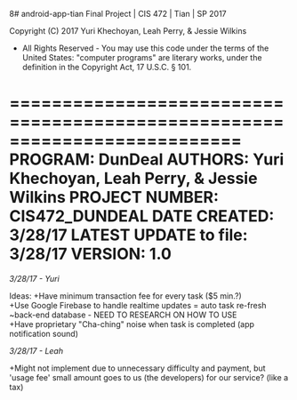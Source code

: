 8# android-app-tian
Final Project | CIS 472 | Tian | SP 2017

Copyright (C) 2017 Yuri Khechoyan, Leah Perry, & Jessie Wilkins
- All Rights Reserved -
You may use this code under the terms of the United States:
"computer programs" are literary works, under the definition in the Copyright Act, 17 U.S.C. § 101.

==========================================================================
	  PROGRAM: DunDeal
    AUTHORS: Yuri Khechoyan, Leah Perry, & Jessie Wilkins
    PROJECT NUMBER: CIS472_DUNDEAL
    DATE CREATED: 3/28/17
    LATEST UPDATE to file: 3/28/17
	  VERSION: 1.0
==========================================================================

*3/28/17 - Yuri*

Ideas:
+Have minimum transaction fee for every task ($5 min.?)  
+Use Google Firebase to handle realtime updates = auto task re-fresh  
  ~back-end database - NEED TO RESEARCH ON HOW TO USE  
+Have proprietary "Cha-ching" noise when task is completed (app notification sound)  

*3/28/17 - Leah*

+Might not implement due to unnecessary difficulty and payment, but 'usage fee' 
	small amount goes to us (the developers) for our service? (like a tax)

